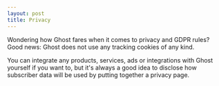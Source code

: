 ```yaml
---
layout: post
title: Privacy
---
```


Wondering how Ghost fares when it comes to privacy and GDPR rules? Good news: Ghost does not use any tracking cookies of any kind.

You can integrate any products, services, ads or integrations with Ghost yourself if you want to, but it's always a good idea to disclose how subscriber data will be used by putting together a privacy page.


